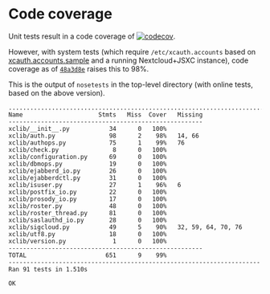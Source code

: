 # Code coverage

Unit tests result in a code coverage of
[![codecov](https://codecov.io/gh/jsxc/xmpp-cloud-auth/branch/master/graph/badge.svg)](https://codecov.io/gh/jsxc/xmpp-cloud-auth).

However, with system tests (which require `/etc/xcauth.accounts` based on [xcauth.accounts.sample](./xcauth.accounts.sample) and a running Nextcloud+JSXC instance), code coverage as of [`48a3d8e`](https://github.com/jsxc/xmpp-cloud-auth/commit/48a3d8e) raises this to 98%.

This is the output of `nosetests` in the top-level directory (with online tests, based on the above version).

```
...........................................................................................
Name                     Stmts   Miss  Cover   Missing
------------------------------------------------------
xclib/__init__.py           34      0   100%
xclib/auth.py               98      2    98%   14, 66
xclib/authops.py            75      1    99%   76
xclib/check.py               8      0   100%
xclib/configuration.py      69      0   100%
xclib/dbmops.py             19      0   100%
xclib/ejabberd_io.py        26      0   100%
xclib/ejabberdctl.py        31      0   100%
xclib/isuser.py             27      1    96%   6
xclib/postfix_io.py         22      0   100%
xclib/prosody_io.py         17      0   100%
xclib/roster.py             48      0   100%
xclib/roster_thread.py      81      0   100%
xclib/saslauthd_io.py       28      0   100%
xclib/sigcloud.py           49      5    90%   32, 59, 64, 70, 76
xclib/utf8.py               18      0   100%
xclib/version.py             1      0   100%
------------------------------------------------------
TOTAL                      651      9    99%
----------------------------------------------------------------------
Ran 91 tests in 1.510s

OK
```

